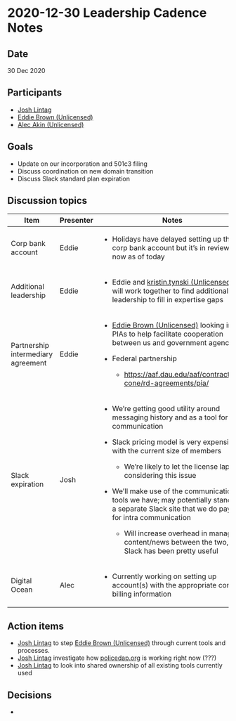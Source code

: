 # 2020-12-30 Leadership Cadence Notes

## Date <a href="#id-2020-12-30leadershipcadencenotes-date" id="id-2020-12-30leadershipcadencenotes-date"></a>

30 Dec 2020

## Participants <a href="#id-2020-12-30leadershipcadencenotes-participants" id="id-2020-12-30leadershipcadencenotes-participants"></a>

* [Josh Lintag](https://pdap.atlassian.net/wiki/people/5f20c61fc9c094001c5d32ca?ref=confluence)
* [Eddie Brown (Unlicensed)](https://pdap.atlassian.net/wiki/people/5f2205e570fb250022c01aaa?ref=confluence)
* [Alec Akin (Unlicensed)](https://pdap.atlassian.net/wiki/people/5f1e64ee2aa25000286fc7fc?ref=confluence)

## Goals <a href="#id-2020-12-30leadershipcadencenotes-goals" id="id-2020-12-30leadershipcadencenotes-goals"></a>

* Update on our incorporation and 501c3 filing
* Discuss coordination on new domain transition
* Discuss Slack standard plan expiration

## Discussion topics <a href="#id-2020-12-30leadershipcadencenotes-discussiontopics" id="id-2020-12-30leadershipcadencenotes-discussiontopics"></a>

| Item                               | Presenter | Notes                                                                                                                                                                                                                                                                                                                                                                                                                                                                                                                                                    |
| ---------------------------------- | --------- | -------------------------------------------------------------------------------------------------------------------------------------------------------------------------------------------------------------------------------------------------------------------------------------------------------------------------------------------------------------------------------------------------------------------------------------------------------------------------------------------------------------------------------------------------------- |
| Corp bank account                  | Eddie     | <ul><li>Holidays have delayed setting up the corp bank account but it’s in review now as of today</li></ul>                                                                                                                                                                                                                                                                                                                                                                                                                                              |
| Additional leadership              | Eddie     | <ul><li>Eddie and <a href="https://pdap.atlassian.net/wiki/people/5fdb6f9ca9d0300107157433?ref=confluence">kristin.tynski (Unlicensed)</a> will work together to find additional leadership to fill in expertise gaps</li></ul>                                                                                                                                                                                                                                                                                                                          |
| Partnership intermediary agreement | Eddie     | <ul><li><a href="https://pdap.atlassian.net/wiki/people/5f2205e570fb250022c01aaa?ref=confluence">Eddie Brown (Unlicensed)</a> looking into PIAs to help facilitate cooperation between us and government agencies</li><li><p>Federal partnership</p><ul><li><a href="https://aaf.dau.edu/aaf/contracting-cone/rd-agreements/pia/">https://aaf.dau.edu/aaf/contracting-cone/rd-agreements/pia/</a></li></ul></li></ul>                                                                                                                                    |
| Slack expiration                   | Josh      | <ul><li>We’re getting good utility around messaging history and as a tool for communication</li><li><p>Slack pricing model is very expensive with the current size of members</p><ul><li>We’re likely to let the license lapse considering this issue</li></ul></li><li><p>We’ll make use of the communication tools we have; may potentially stand up a separate Slack site that we do pay for for intra communication</p><ul><li>Will increase overhead in managing content/news between the two, but Slack has been pretty useful</li></ul></li></ul> |
| Digital Ocean                      | Alec      | <ul><li>Currently working on setting up account(s) with the appropriate corp billing information</li></ul>                                                                                                                                                                                                                                                                                                                                                                                                                                               |

## Action items <a href="#id-2020-12-30leadershipcadencenotes-actionitems" id="id-2020-12-30leadershipcadencenotes-actionitems"></a>

* [Josh Lintag](https://pdap.atlassian.net/wiki/people/5f20c61fc9c094001c5d32ca?ref=confluence) to step [Eddie Brown (Unlicensed)](https://pdap.atlassian.net/wiki/people/5f2205e570fb250022c01aaa?ref=confluence) through current tools and processes.
* [Josh Lintag](https://pdap.atlassian.net/wiki/people/5f20c61fc9c094001c5d32ca?ref=confluence) investigate how [policedap.org](http://policedap.org) is working right now (???)
* [Josh Lintag](https://pdap.atlassian.net/wiki/people/5f20c61fc9c094001c5d32ca?ref=confluence) to look into shared ownership of all existing tools currently used

## Decisions <a href="#id-2020-12-30leadershipcadencenotes-decisions" id="id-2020-12-30leadershipcadencenotes-decisions"></a>

*
